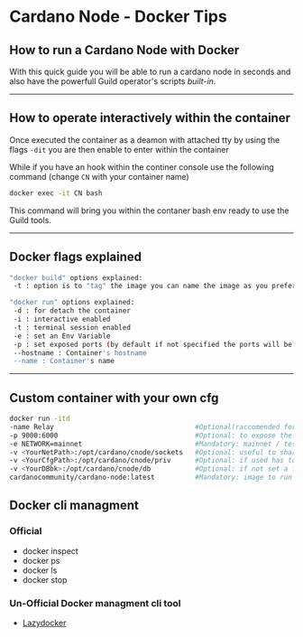 # Cardano Node - Docker Tips

## How to run a **Cardano Node** with Docker

With this quick guide you will be able to run a cardano node in seconds and also have the powerfull Guild operator's scripts *built-in*.
- - -

## How to operate interactively within the container

Once executed the container as a deamon with attached tty by using the flags `-dit` you are then enable to enter within the container

While if you have an hook within the continer console use the following command (change `CN` with your container name)

```bash
docker exec -it CN bash 
```

This command will bring you within the contaner bash env ready to use the Guild tools.
- - -

## Docker flags explained

```bash
"docker build" options explained:
 -t : option is to "tag" the image you can name the image as you prefer as long as you maintain the references between dockerfiles.

"docker run" options explained:
 -d : for detach the container
 -i : interactive enabled 
 -t : terminal session enabled
 -e : set an Env Variable
 -p : set exposed ports (by default if not specified the ports will be reachable only internally)
 --hostname : Container's hostname
 --name : Container's name
```

- - -

## Custom container with your own cfg

```bash
docker run -itd  
-name Relay                                   #Optional(raccomended for quick access): set a name to your newly created container.
-p 9000:6000                                  #Optional: to expose the internal container's port (6000) to the host <IP> port 9000
-e NETWORK=mainnet                            #Mandatory: mainnet / testnet / staging / launchpad / guild / guildnet
-v <YourNetPath>:/opt/cardano/cnode/sockets   #Optional: useful to share the node socket wit other containers
-v <YourCfgPath>:/opt/cardano/cnode/priv      #Optional: if used has to contain all the configuration files nedeed to run a node 
-v <YourDBbk>:/opt/cardano/cnode/db           #Optional: if not set a fresh DB will be downloaded from scatch
cardanocommunity/cardano-node:latest          #Mandatory: image to run
```

## Docker cli managment

### Official
- docker inspect
- docker ps
- docker ls
- docker stop

### Un-Official Docker managment cli tool
- [Lazydocker](https://github.com/jesseduffield/lazydocker)
